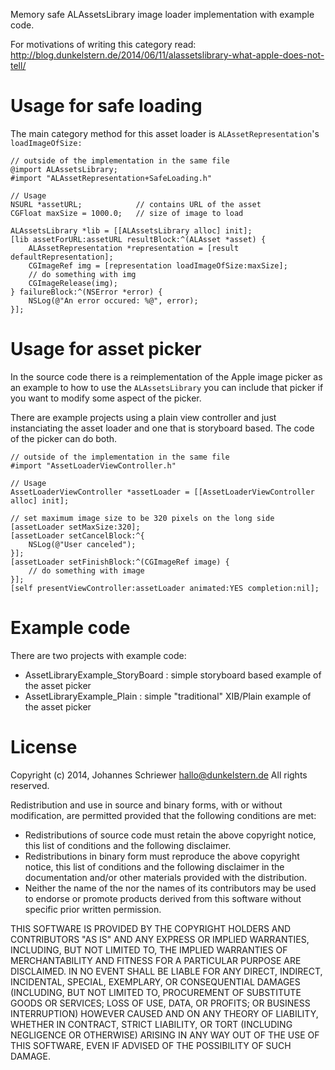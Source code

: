 Memory safe ALAssetsLibrary image loader implementation with example code.

For motivations of writing this category read:
http://blog.dunkelstern.de/2014/06/11/alassetslibrary-what-apple-does-not-tell/

# Usage for safe loading

The main category method for this asset loader is `ALAssetRepresentation`'s `loadImageOfSize:`

~~~objc
// outside of the implementation in the same file
@import ALAssetsLibrary;
#import "ALAssetRepresentation+SafeLoading.h"

// Usage
NSURL *assetURL;            // contains URL of the asset
CGFloat maxSize = 1000.0;   // size of image to load

ALAssetsLibrary *lib = [[ALAssetsLibrary alloc] init];
[lib assetForURL:assetURL resultBlock:^(ALAsset *asset) {
    ALAssetRepresentation *representation = [result defaultRepresentation];
    CGImageRef img = [representation loadImageOfSize:maxSize];
    // do something with img
    CGImageRelease(img);
} failureBlock:^(NSError *error) {
    NSLog(@"An error occured: %@", error);
}];
~~~

# Usage for asset picker

In the source code there is a reimplementation of the Apple image picker as an example to how to use the `ALAssetsLibrary` you can include that picker if you want to modify some aspect of the picker.

There are example projects using a plain view controller and just instanciating
the asset loader and one that is storyboard based. The code of the picker can do both.

~~~objc
// outside of the implementation in the same file
#import "AssetLoaderViewController.h"

// Usage
AssetLoaderViewController *assetLoader = [[AssetLoaderViewController alloc] init];

// set maximum image size to be 320 pixels on the long side
[assetLoader setMaxSize:320];
[assetLoader setCancelBlock:^{
    NSLog(@"User canceled");
}];
[assetLoader setFinishBlock:^(CGImageRef image) {
    // do something with image
}];
[self presentViewController:assetLoader animated:YES completion:nil];
~~~

# Example code

There are two projects with example code:
* AssetLibraryExample_StoryBoard : simple storyboard based example of the asset picker
* AssetLibraryExample_Plain : simple "traditional" XIB/Plain example of the asset picker

# License

Copyright (c) 2014, Johannes Schriewer <hallo@dunkelstern.de>
All rights reserved.

Redistribution and use in source and binary forms, with or without
modification, are permitted provided that the following conditions are met:

* Redistributions of source code must retain the above copyright
  notice, this list of conditions and the following disclaimer.
* Redistributions in binary form must reproduce the above copyright
  notice, this list of conditions and the following disclaimer in the
  documentation and/or other materials provided with the distribution.
* Neither the name of the <organization> nor the
  names of its contributors may be used to endorse or promote products
  derived from this software without specific prior written permission.

THIS SOFTWARE IS PROVIDED BY THE COPYRIGHT HOLDERS AND CONTRIBUTORS "AS IS" AND
ANY EXPRESS OR IMPLIED WARRANTIES, INCLUDING, BUT NOT LIMITED TO, THE IMPLIED
WARRANTIES OF MERCHANTABILITY AND FITNESS FOR A PARTICULAR PURPOSE ARE
DISCLAIMED. IN NO EVENT SHALL <COPYRIGHT HOLDER> BE LIABLE FOR ANY
DIRECT, INDIRECT, INCIDENTAL, SPECIAL, EXEMPLARY, OR CONSEQUENTIAL DAMAGES
(INCLUDING, BUT NOT LIMITED TO, PROCUREMENT OF SUBSTITUTE GOODS OR SERVICES;
LOSS OF USE, DATA, OR PROFITS; OR BUSINESS INTERRUPTION) HOWEVER CAUSED AND
ON ANY THEORY OF LIABILITY, WHETHER IN CONTRACT, STRICT LIABILITY, OR TORT
(INCLUDING NEGLIGENCE OR OTHERWISE) ARISING IN ANY WAY OUT OF THE USE OF THIS
SOFTWARE, EVEN IF ADVISED OF THE POSSIBILITY OF SUCH DAMAGE.